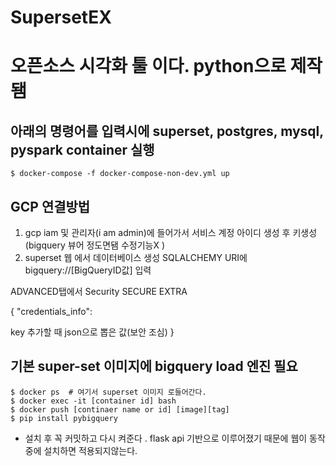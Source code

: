 # SupersetEX


# 오픈소스 시각화 툴 이다.  python으로 제작됌




## 아래의 명령어를 입력시에  superset, postgres, mysql, pyspark container 실행

```
$ docker-compose -f docker-compose-non-dev.yml up
```



## GCP 연결방법

1. gcp  iam 및 관리자(i am admin)에 들어가서  서비스 계정  아이디 생성 후 키생성 (bigquery 뷰어 정도면됌 수정기능X )
2.  superset 웹 에서 데이터베이스 생성 SQLALCHEMY URI에 bigquery://[BigQueryID값] 입력



ADVANCED탭에서 Security
SECURE EXTRA

{
"credentials_info": 

key 추가할 때  json으로 뽑은 값(보안 조심) 
}

## 기본  super-set 이미지에  bigquery load 엔진 필요



```
$ docker ps  # 여기서 superset 이미지 로들어간다.
$ docker exec -it [container id] bash
$ docker push [continaer name or id] [image][tag]
$ pip install pybigquery 
```

* 설치 후 꼭 커밋하고 다시 켜준다 . flask api 기반으로 이루어졌기 때문에 웹이 동작중에 설치하면 적용되지않는다.


